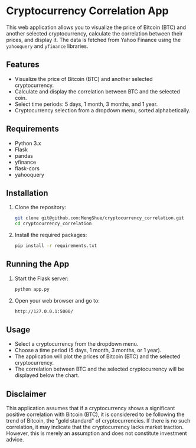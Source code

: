 # Cryptocurrency Correlation App

This web application allows you to visualize the price of Bitcoin (BTC) and another selected cryptocurrency, calculate the correlation between their prices, and display it. The data is fetched from Yahoo Finance using the `yahooquery` and `yfinance` libraries.

## Features

- Visualize the price of Bitcoin (BTC) and another selected cryptocurrency.
- Calculate and display the correlation between BTC and the selected coin.
- Select time periods: 5 days, 1 month, 3 months, and 1 year.
- Cryptocurrency selection from a dropdown menu, sorted alphabetically.

## Requirements

- Python 3.x
- Flask
- pandas
- yfinance
- flask-cors
- yahooquery

## Installation

1. Clone the repository:
   ```bash
   git clone git@github.com:MengShue/cryptocurrency_correlation.git
   cd cryptocurrency_correlation
   ```
2. Install the required packages:
   ```bash
   pip install -r requirements.txt
   ```
   
## Running the App

1. Start the Flask server:
   ```bash
   python app.py
   ```
2. Open your web browser and go to:
   ```bash
   http://127.0.0.1:5000/
   ```
   
## Usage

- Select a cryptocurrency from the dropdown menu.
- Choose a time period (5 days, 1 month, 3 months, or 1 year).
- The application will plot the prices of Bitcoin (BTC) and the selected cryptocurrency.
- The correlation between BTC and the selected cryptocurrency will be displayed below the chart.

## Disclaimer
This application assumes that if a cryptocurrency shows a significant positive correlation with Bitcoin (BTC), it is considered to be following the trend of Bitcoin, the "gold standard" of cryptocurrencies. If there is no such correlation, it may indicate that the cryptocurrency lacks market traction. However, this is merely an assumption and does not constitute investment advice.
